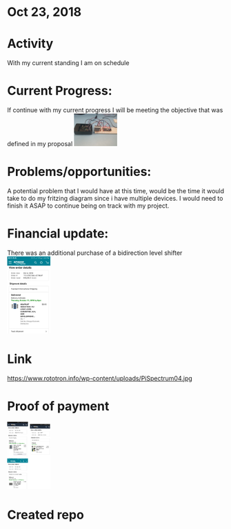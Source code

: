 # Oct 23, 2018

# Activity
With my current standing I am on schedule 
# Current Progress:
If continue with my current progress I will be meeting the objective that was defined in my proposal
<img src="https://github.com/Kemar101/HT16K33/blob/master/PHOTO-2018-10-23-12-34-46.jpg" width="100" />
# Problems/opportunities:
A potential problem that I would have at this time, would be the time it would take to do my fritzing diagram since i have multiple devices. I would need to finish it ASAP to continue being on track with my project.
# Financial update:
There was an additional purchase of a bidirection level shifter
<img src="https://github.com/Kemar101/HT16K33/blob/master/PHOTO-2018-10-23-13-23-38.jpg" width="100" />
# Link
https://www.rototron.info/wp-content/uploads/PiSpectrum04.jpg
# Proof of payment 

<p float="left">
  <img src="https://raw.githubusercontent.com/Kemar101/HT16K33/master/Payment2.jpg" width="100" />
  </p>

# Created repo
